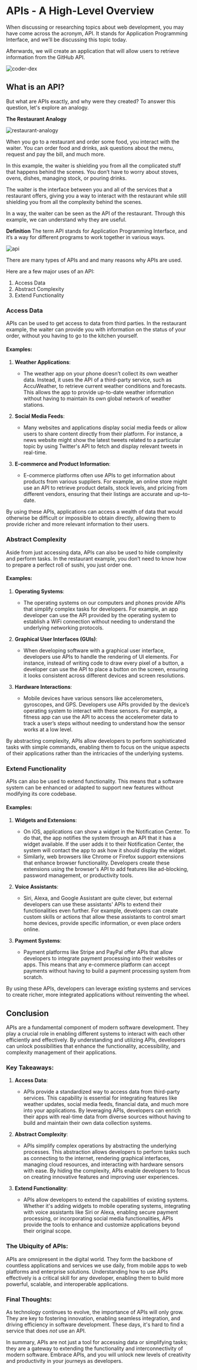 # APIs - A High-Level Overview

When discussing or researching topics about web development, you may have come across the acronym, API. It stands for Application Programming Interface, and we'll be discussing this topic today.

Afterwards, we will create an application that will allow users to retrieve information from the GitHub API.

![coder-dex](./assets/coder-dex.png)

## What is an API?

But what are APIs exactly, and why were they created? To answer this question, let's explore an analogy.

**The Restaurant Analogy**

![restaurant-analogy](./assets/restaurant.png)

When you go to a restaurant and order some food, you interact with the waiter. You can order food and drinks, ask questions about the menu, request and pay the bill, and much more.

In this example, the waiter is shielding you from all the complicated stuff that happens behind the scenes. You don’t have to worry about stoves, ovens, dishes, managing stock, or pouring drinks.

The waiter is the interface between you and all of the services that a restaurant offers, giving you a way to interact with the restaurant while still shielding you from all the complexity behind the scenes.

In a way, the waiter can be seen as the API of the restaurant. Through this example, we can understand why they are useful.

**Definition**
The term API stands for Application Programming Interface, and it’s a way for different programs to work together in various ways.

![api](./assets/api.webp)

There are many types of APIs and and many reasons why APIs are used.

Here are a few major uses of an API:

1. Access Data
2. Abstract Complexity
3. Extend Functionality

### Access Data

APIs can be used to get access to data from third parties. In the restaurant example, the waiter can provide you with information on the status of your order, without you having to go to the kitchen yourself.

#### Examples:

1. **Weather Applications**:
    - The weather app on your phone doesn’t collect its own weather data. Instead, it uses the API of a third-party service, such as AccuWeather, to retrieve current weather conditions and forecasts. This allows the app to provide up-to-date weather information without having to maintain its own global network of weather stations.

2. **Social Media Feeds**:
    - Many websites and applications display social media feeds or allow users to share content directly from their platform. For instance, a news website might show the latest tweets related to a particular topic by using Twitter's API to fetch and display relevant tweets in real-time.

3. **E-commerce and Product Information**:
    - E-commerce platforms often use APIs to get information about products from various suppliers. For example, an online store might use an API to retrieve product details, stock levels, and pricing from different vendors, ensuring that their listings are accurate and up-to-date.

By using these APIs, applications can access a wealth of data that would otherwise be difficult or impossible to obtain directly, allowing them to provide richer and more relevant information to their users.

### Abstract Complexity

Aside from just accessing data, APIs can also be used to hide complexity and perform tasks. In the restaurant example, you don’t need to know how to prepare a perfect roll of sushi, you just order one.

#### Examples:

1. **Operating Systems**:
    - The operating systems on our computers and phones provide APIs that simplify complex tasks for developers. For example, an app developer can use the API provided by the operating system to establish a WiFi connection without needing to understand the underlying networking protocols.

2. **Graphical User Interfaces (GUIs)**:
    - When developing software with a graphical user interface, developers use APIs to handle the rendering of UI elements. For instance, instead of writing code to draw every pixel of a button, a developer can use the API to place a button on the screen, ensuring it looks consistent across different devices and screen resolutions.

3. **Hardware Interactions**:
    - Mobile devices have various sensors like accelerometers, gyroscopes, and GPS. Developers use APIs provided by the device’s operating system to interact with these sensors. For example, a fitness app can use the API to access the accelerometer data to track a user’s steps without needing to understand how the sensor works at a low level.

By abstracting complexity, APIs allow developers to perform sophisticated tasks with simple commands, enabling them to focus on the unique aspects of their applications rather than the intricacies of the underlying systems.


### Extend Functionality

APIs can also be used to extend functionality. This means that a software system can be enhanced or adapted to support new features without modifying its core codebase.

#### Examples:

1. **Widgets and Extensions**: 
    - On iOS, applications can show a widget in the Notification Center. To do that, the app notifies the system through an API that it has a widget available. If the user adds it to their Notification Center, the system will contact the app to ask how it should display the widget.
    - Similarly, web browsers like Chrome or Firefox support extensions that enhance browser functionality. Developers create these extensions using the browser's API to add features like ad-blocking, password management, or productivity tools.

2. **Voice Assistants**: 
    - Siri, Alexa, and Google Assistant are quite clever, but external developers can use these assistants' APIs to extend their functionalities even further. For example, developers can create custom skills or actions that allow these assistants to control smart home devices, provide specific information, or even place orders online.

3. **Payment Systems**:
    - Payment platforms like Stripe and PayPal offer APIs that allow developers to integrate payment processing into their websites or apps. This means that any e-commerce platform can accept payments without having to build a payment processing system from scratch.

By using these APIs, developers can leverage existing systems and services to create richer, more integrated applications without reinventing the wheel.


## Conclusion

APIs are a fundamental component of modern software development. They play a crucial role in enabling different systems to interact with each other efficiently and effectively. By understanding and utilizing APIs, developers can unlock possibilities that enhance the functionality, accessibility, and complexity management of their applications.

### Key Takeaways:

1. **Access Data**: 
    - APIs provide a standardized way to access data from third-party services. This capability is essential for integrating features like weather updates, social media feeds, financial data, and much more into your applications. By leveraging APIs, developers can enrich their apps with real-time data from diverse sources without having to build and maintain their own data collection systems.

2. **Abstract Complexity**: 
    - APIs simplify complex operations by abstracting the underlying processes. This abstraction allows developers to perform tasks such as connecting to the internet, rendering graphical interfaces, managing cloud resources, and interacting with hardware sensors with ease. By hiding the complexity, APIs enable developers to focus on creating innovative features and improving user experiences.

3. **Extend Functionality**: 
    - APIs allow developers to extend the capabilities of existing systems. Whether it's adding widgets to mobile operating systems, integrating with voice assistants like Siri or Alexa, enabling secure payment processing, or incorporating social media functionalities, APIs provide the tools to enhance and customize applications beyond their original scope.

### The Ubiquity of APIs:

APIs are omnipresent in the digital world. They form the backbone of countless applications and services we use daily, from mobile apps to web platforms and enterprise solutions. Understanding how to use APIs effectively is a critical skill for any developer, enabling them to build more powerful, scalable, and interoperable applications.

### Final Thoughts:

As technology continues to evolve, the importance of APIs will only grow. They are key to fostering innovation, enabling seamless integration, and driving efficiency in software development. These days, it's hard to find a service that does *not* use an API.

In summary, APIs are not just a tool for accessing data or simplifying tasks; they are a gateway to extending the functionality and interconnectivity of modern software. Embrace APIs, and you will unlock new levels of creativity and productivity in your journeys as developers.
